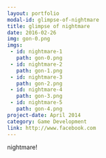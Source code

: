 ```yaml
---
layout: portfolio
modal-id: glimpse-of-nightmare
title: glimpse of nightmare
date: 2016-02-26
img: gon-0.png
imgs:
 - id: nightmare-1
   path: gon-0.png
 - id: nightmare-2
   path: gon-1.png
 - id: nightmare-3
   path: gon-2.png
 - id: nightmare-4
   path: gon-3.png
 - id: nightmare-5
   path: gon-4.png
project-date: April 2014
category: Game Development
link: http://www.facebook.com
---
```

nightmare!
